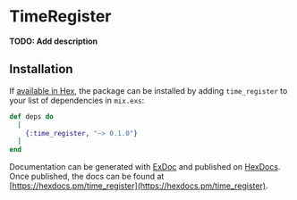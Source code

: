# TimeRegister

**TODO: Add description**

## Installation

If [available in Hex](https://hex.pm/docs/publish), the package can be installed
by adding `time_register` to your list of dependencies in `mix.exs`:

```elixir
def deps do
  [
    {:time_register, "~> 0.1.0"}
  ]
end
```

Documentation can be generated with [ExDoc](https://github.com/elixir-lang/ex_doc)
and published on [HexDocs](https://hexdocs.pm). Once published, the docs can
be found at [https://hexdocs.pm/time_register](https://hexdocs.pm/time_register).


